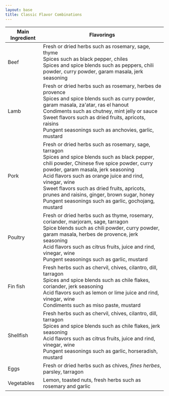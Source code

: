 ```yaml
---
layout: base
title: Classic Flavor Combinations
---
```


Main Ingredient | Flavorings |  
---|---|
Beef | Fresh or dried herbs such as rosemary, sage, thyme <br> Spices such as black pepper, chiles <br> Spices and spice blends such as peppers, chili powder, curry powder, garam masala, jerk seasoning |
Lamb | Fresh or dried herbs such as rosemary, herbes de provence <br> Spices and spice blends such as curry powder, garam masala, za'atar, ras el hanout <br> Condiments such as chutney, mint jelly or sauce <br> Sweet flavors such as dried fruits, apricots, raisins <br> Pungent seasonings such as anchovies, garlic, mustard |
Pork | Fresh or dried herbs such as rosemary, sage, tarragon <br> Spices and spice blends such as black pepper, chili powder, Chinese five spice powder, curry powder, garam masala, jerk seasoning <br> Acid flavors such as orange juice and rind, vinegar, wine <br> Sweet flavors such as dried fruits, apricots, prunes and raisins, ginger, brown sugar, honey <br> Pungent seasonings such as garlic, gochojang, mustard |  
Poultry | Fresh or dried herbs such as thyme, rosemary, coriander, marjoram, sage, tarragon <br> Spice blends such as chili powder, curry powder, garam masala, herbes de provence, jerk seasoning <br> Acid flavors such as citrus fruits, juice and rind, vinegar, wine <br> Pungent seasonings such as garlic, mustard |  
Fin fish | Fresh herbs such as chervil, chives, cilantro, dill, tarragon <br> Spices and spice blends such as chile flakes, coriander, jerk seasoning <br> Acid flavors such as lemon or lime juice and rind, vinegar, wine <br> Condiments such as miso paste, mustard |  
Shellfish | Fresh herbs such as chervil, chives, cilantro, dill, tarragon <br> Spices and spice blends such as chile flakes, jerk seasoning <br> Acid flavors such as citrus fruits, juice and rind, vinegar, wine <br> Pungent seasonings such as garlic, horseradish, mustard |  
Eggs | Fresh or dried herbs such as chives, *fines herbes*, parsley, tarragon |  
Vegetables | Lemon, toasted nuts, fresh herbs such as rosemary and garlic |  
